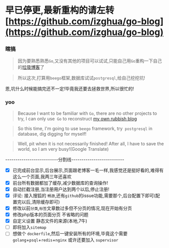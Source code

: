 # 早已停更,最新重构的请左转 [https://github.com/izghua/go-blog](https://github.com/izghua/go-blog)

### 瞎搞


> 因为要熟悉熟悉`Go`,又没有其他的项目可以试试,只能自己用`Go`重构一下自己的[垃圾博客](https://www.iphpt.com)了

> 所以这次,打算用`beego`框架,数据库试试`postgresql`,给自己挖挖坑!

恩,坑什么时候能搞完还不一定!毕竟我还要去拯救世界,所以很忙的!



### yoo

> Because I want to be familiar with `Go`, there are no other projects to try, I can only use` Go` to reconstruct [my own rubbish blog](https://www.iphpt.com)

> So this time, I'm going to use `beego` framework, try` postgresql` in database, dig digging for myself!

> Well, pit when it is not necessarily finished! After all, I have to save the world, so I am very busy!(Google Translate)


--------------------------分割线--------------------------

- [x] 已完成前台显示,后台展示,页面跟老博客一毛一样,我感觉还是挺好看的,难得有这么一个页面,我两三年还喜欢
- [x] 前台所有数据都加了缓存,减少数据库的查询操作!
- [x] 自动拦截注册,当注册用户达到两个以后,停止注册!
- [x] 评论: 接入搜狐的 `畅游`,还有`github`的issue功能,需要那个,后台配置下即可(配置完以后,清除缓存即可)
- [x] 修改以前`分类`,`标签`文章数过多但不分页的情况,现在开始有分页
- [x] 修改php版本的页面分页 不省略的问题
- [x] 自定义设置 静态文件的来源(本地,7牛)
- [ ] 即将加入`sitemap`
- [ ] 想做个 `dockerfile`,然后一键安装所有的环境,毕竟这个需要`golang`+`psql`+`redis`+`nginx` 或许还要加入 `supervisor`
